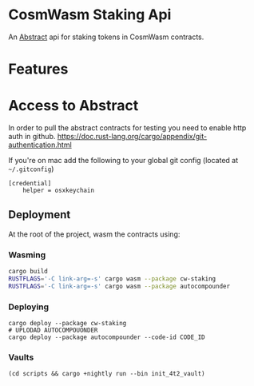 # CosmWasm Staking Api
An [Abstract](https://abstract.money) api for staking tokens in CosmWasm contracts.

# Features


# Access to Abstract

In order to pull the abstract contracts for testing you need to enable http auth in github. 
https://doc.rust-lang.org/cargo/appendix/git-authentication.html

If you're on mac add the following to your global git config (located at `~/.gitconfig`)

```none
[credential]
    helper = osxkeychain
```

## Deployment
At the root of the project, wasm the contracts using:
### Wasming
```bash
cargo build
RUSTFLAGS='-C link-arg=-s' cargo wasm --package cw-staking
RUSTFLAGS='-C link-arg=-s' cargo wasm --package autocompounder
```
### Deploying
```shell
cargo deploy --package cw-staking
# UPLODAD AUTOCOMPOUONDER
cargo deploy --package autocompounder --code-id CODE_ID
```

### Vaults
```shell
(cd scripts && cargo +nightly run --bin init_4t2_vault)
```
